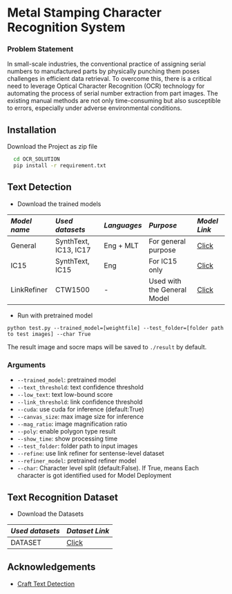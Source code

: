 # Metal Stamping Character Recognition System
### Problem Statement
In small-scale industries, the conventional practice of assigning serial numbers to manufactured parts by physically punching them poses challenges in efficient data retrieval. To overcome this, there is a critical need to leverage Optical Character Recognition (OCR) technology for automating the process of serial number extraction from part images. The existing manual methods are not only time-consuming but also susceptible to errors, especially under adverse environmental conditions.

## Installation

Download the Project as zip file

```bash
  cd OCR_SOLUTION
  pip install -r requirement.txt
```
## Text Detection
- Download the trained models
 
 *Model name* | *Used datasets* | *Languages* | *Purpose* | *Model Link* |
 | :--- | :--- | :--- | :--- | :--- |
General | SynthText, IC13, IC17 | Eng + MLT | For general purpose | [Click](https://drive.google.com/open?id=1Jk4eGD7crsqCCg9C9VjCLkMN3ze8kutZ)
IC15 | SynthText, IC15 | Eng | For IC15 only | [Click](https://drive.google.com/open?id=1i2R7UIUqmkUtF0jv_3MXTqmQ_9wuAnLf)
LinkRefiner | CTW1500 | - | Used with the General Model | [Click](https://drive.google.com/open?id=1XSaFwBkOaFOdtk4Ane3DFyJGPRw6v5bO)

* Run with pretrained model
``` (with python 3.7)
python test.py --trained_model=[weightfile] --test_folder=[folder path to test images] --char True
```

The result image and socre maps will be saved to `./result` by default.

### Arguments
* `--trained_model`: pretrained model
* `--text_threshold`: text confidence threshold
* `--low_text`: text low-bound score
* `--link_threshold`: link confidence threshold
* `--cuda`: use cuda for inference (default:True)
* `--canvas_size`: max image size for inference
* `--mag_ratio`: image magnification ratio
* `--poly`: enable polygon type result
* `--show_time`: show processing time
* `--test_folder`: folder path to input images
* `--refine`: use link refiner for sentense-level dataset
* `--refiner_model`: pretrained refiner model
* `--char`: Character level split (default:False). If True, means Each character is got identified used for Model Deployment

## Text Recognition Dataset
- Download the Datasets
 
 *Used datasets* | *Dataset Link* |
| :--- | :--- |
DATASET | [Click](https://drive.google.com/file/d/1AV2bxOPfvxJhp4bhwQNEg9b8ErX31NjW/view?usp=sharing)

## Acknowledgements

 - [Craft Text Detection](https://github.com/clovaai/CRAFT-pytorch/tree/master)
